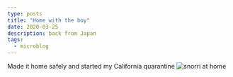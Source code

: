 ```yaml
---
type: posts
title: "Home with the boy"
date: 2020-03-25
description: back from Japan
tags:
  - microblog
---
```


Made it home safely and started my California quarantine
![snorri at home](https://www.brookshelley.com/photos/home1.jph)